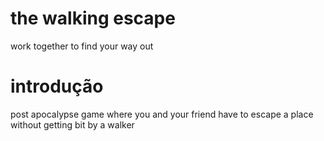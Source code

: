 # the walking escape

work together to find your way out

# introdução

post apocalypse game where you and your friend have to escape a place without getting bit by a walker 
